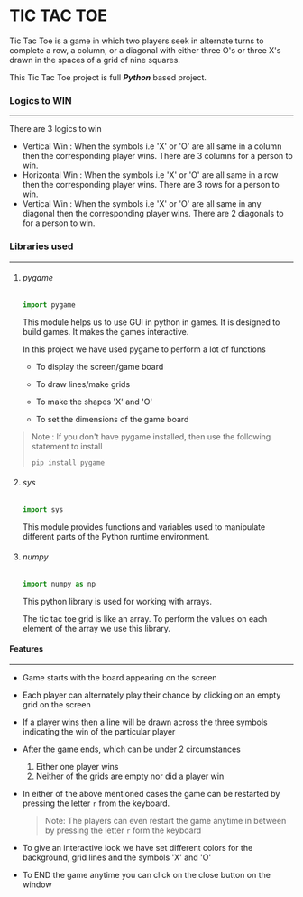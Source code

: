 #       						TIC TAC TOE 



Tic Tac Toe is a  game in which two players seek in alternate turns to complete a row, a column, or a diagonal with either three O's or three X's drawn in the spaces of a grid of nine squares. 

This Tic Tac Toe project is full ***Python*** based project. 



### Logics to WIN

------

There are 3 logics to win 

- Vertical Win : When the symbols i.e 'X' or 'O' are all same in a column then the corresponding player wins. There are 3 columns for a person to win.
- Horizontal Win : When the symbols i.e 'X' or 'O' are all same in a row then the corresponding player wins. There are 3 rows for  a person to win.
- Vertical Win : When the symbols i.e 'X' or 'O' are all same in any diagonal then the corresponding player wins. There are 2 diagonals to for  a person to win.



### Libraries used

------

1. ###### pygame

   ```python
   import pygame
   ```

   This module helps us to use  GUI in python in games. It is designed to build games. It makes the games interactive.

   In this project we have used pygame to perform a lot of functions

   - To display the screen/game board

   - To draw lines/make grids

   - To make the shapes 'X' and 'O'

   - To set the dimensions of the game board

   
> Note : If you don't have pygame installed, then use the following statement to install
   >
   > `pip install pygame`

2. ###### sys

   ```python
   import sys
   ```

   This module provides functions and variables used to manipulate different parts of the Python runtime environment.

3. ###### numpy

   ```python
   import numpy as np
   ```

   This python library is used for working with arrays.

   The tic tac toe grid is like an array. To perform the values on each element of the array we use this library.



#### Features

------

- Game starts with the board appearing on the screen

- Each player can alternately play their chance by clicking on an empty grid on the screen

- If a player wins then a line will be drawn across the three symbols indicating the win of the particular player

- After the game ends, which can be under 2 circumstances 

  1. Either one player wins
  2. Neither of the grids are empty nor did a player win

- In either of the above mentioned cases the game can be restarted by pressing the letter `r` from the keyboard.

  > Note:  The players can even restart the game anytime in between by pressing the letter `r` form the keyboard

- To give an interactive look we have set different colors for the background, grid lines and the symbols 'X' and 'O'

- To END the game anytime you can click on the close button on the window

  

  